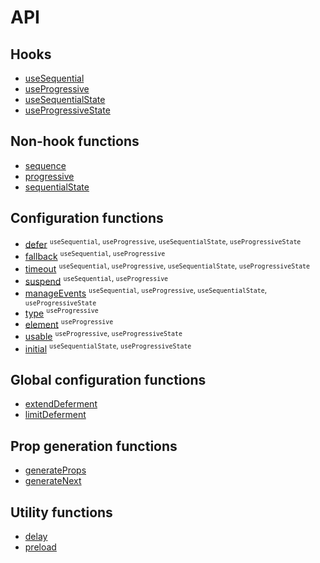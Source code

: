 # API

## Hooks

* [useSequential](useSequential.md)
* [useProgressive](useProgressive.md)
* [useSequentialState](useSequentialState.md)
* [useProgressiveState](useProgressiveState.md)

## Non-hook functions

* [sequence](sequence.md)
* [progressive](progressive.md)
* [sequentialState](sequentialState.md)

## Configuration functions

* [defer](defer.md) <sup>`useSequential`, `useProgressive`, `useSequentialState`, `useProgressiveState`</sup>
* [fallback](fallback.md) <sup>`useSequential`, `useProgressive`</sup>
* [timeout](timeout.md) <sup>`useSequential`, `useProgressive`, `useSequentialState`, `useProgressiveState`</sup>
* [suspend](suspend.md) <sup>`useSequential`, `useProgressive`</sup>
* [manageEvents](manageEvents.md) <sup>`useSequential`, `useProgressive`, `useSequentialState`, `useProgressiveState`</sup>
* [type](type.md) <sup>`useProgressive`</sup>
* [element](element.md) <sup>`useProgressive`</sup>
* [usable](usable.md) <sup>`useProgressive`, `useProgressiveState`</sup>
* [initial](initial.md) <sup>`useSequentialState`, `useProgressiveState`</sup>

## Global configuration functions

* [extendDeferment](extendDeferment.md)
* [limitDeferment](limitDeferment.md)

## Prop generation functions

* [generateProps](generateProps.md)
* [generateNext](generateNext.md)

## Utility functions

* [delay](delay.md)
* [preload](preload.md)
